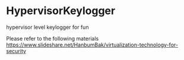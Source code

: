 # HypervisorKeylogger
hypervisor level keylogger for fun

Please refer to the following materials <br />
https://www.slideshare.net/HanbumBak/virtualization-technology-for-security
